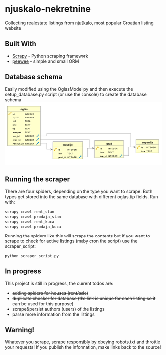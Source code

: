 # njuskalo-nekretnine
Collecting  realestate listings from [njuškalo](http://www.njuskalo.hr/), most popular Croatian listing website

## Built With
* [Scrapy](https://scrapy.org/) - Python scraping framework
* [peewee](http://docs.peewee-orm.com/en/latest/) - simple and small ORM

## Database schema
Easily modified using the OglasModel.py and then execute the setup_database.py script (or use the console) to create the database schema
![Database schema](baza.png)

## Running the scraper
There are four spiders, depending on the type you want to scrape. Both types get stored into the same database with different oglas.tip fields. Run with:
```
scrapy crawl rent_stan
scrapy crawl prodaja_stan
scrapy crawl rent_kuca
scrapy crawl prodaja_kuca
```
Running the spiders like this will scrape the contents but if you want to scrape to check for active listings (maby cron the script) use the scraper_script:
```
python scraper_script.py
```

## In progress
This project is still in progress, the current todos are:
* ~~adding spiders for houses (rent/sale)~~
* ~~duplicate checker for database (the link is unique for each listing so it can be used for this purpose)~~
* scrape&persist authors (users) of the listings
* parse more information from the listings


## Warning!
Whatever you scrape, scrape responsibly by obeying robots.txt and throttle your requests! If you publish the information, make links back to the source!

